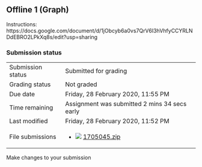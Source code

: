 <h2>Offline 1 (Graph)</h2>Instructions: https://docs.google.com/document/d/1jObcyb6a0vs7QrV6I3hVhfyCCYRLNDdEBRO2LPkXq8s/edit?usp=sharing<br />

<h3>Submission status</h3><table>
<tbody><tr>
<td>Submission status</td>
<td>Submitted for grading</td>
</tr>
<tr>
<td>Grading status</td>
<td>Not graded</td>
</tr>
<tr>
<td>Due date</td>
<td>Friday, 28 February 2020, 11:55 PM</td>
</tr>
<tr>
<td>Time remaining</td>
<td>Assignment was submitted 2 mins 34 secs early</td>
</tr>
<tr>
<td>Last modified</td>
<td>Friday, 28 February 2020, 11:52 PM</td>
</tr>
<tr>
<td>File submissions</td>
<td><ul><li><img src="..%5C..%5C..%5CJanuary%202018%5CCSE102%5CiGraphics%20Offline%20Submission%20Link%20Assignment%5Cfile%5Carchive.png" /> <a href="file%5C1705045.zip">1705045.zip</a> 
</li></ul>

</td>
</tr>

</tbody>
</table>



Make changes to your submission



